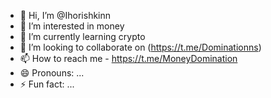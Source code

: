 - 👋 Hi, I’m @Ihorishkinn
- 👀 I’m interested in money
- 🌱 I’m currently learning crypto
- 💞️ I’m looking to collaborate on (https://t.me/Dominationns)
- 📫 How to reach me - https://t.me/MoneyDomination
- 😄 Pronouns: ...
- ⚡ Fun fact: ...

<!---
Ihorishkinn/Ihorishkinn is a ✨ special ✨ repository because its `README.md` (this file) appears on your GitHub profile.
You can click the Preview link to take a look at your changes.
--->
